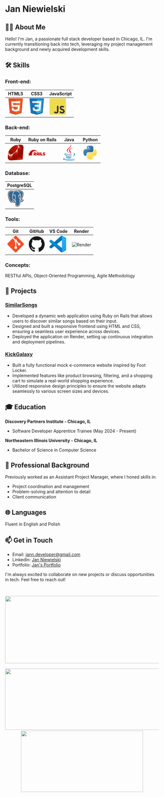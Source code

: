 <!-- [![trophy](https://github-profile-trophy.vercel.app/?username=jniewiel&title=Stars,Followers,Commits,Repositories,MultipleLang,PullRequest&theme=onedark)](https://github.com/ryo-ma/github-profile-trophy)
-->

# Jan Niewielski 

## 👨‍💻 About Me

Hello! I'm Jan, a passionate full stack developer based in Chicago, IL. I'm currently transitioning back into tech, leveraging my project management background and newly acquired development skills.

## 🛠 Skills

### Front-end:

| HTML5 | CSS3 | JavaScript |
|----------|----------|----------|
|  <img src="https://github.com/devicons/devicon/blob/master/icons/html5/html5-original.svg" title="HTML5"  alt="HTML5" width="55" height="55"/> |  <img src="https://github.com/devicons/devicon/blob/master/icons/css3/css3-original.svg" title="CSS3"  alt="CSS3" width="55" height="55"/> |  <img src="https://github.com/devicons/devicon/blob/master/icons/javascript/javascript-original.svg" title="JavaScript" alt="JavaScript" width="55" height="55"/> |

### Back-end:

| Ruby | Ruby on Rails | Java | Python |
|----------|----------|----------|----------|
|  <img src="https://github.com/devicons/devicon/blob/master/icons/ruby/ruby-original.svg" title="Ruby"  alt="Ruby" width="55" height="55"/> | <img src="https://github.com/devicons/devicon/blob/master/icons/rails/rails-plain-wordmark.svg" title="Rails" alt="Rails" width="55" height="55"/> | <img src="https://github.com/devicons/devicon/blob/master/icons/java/java-original.svg" title="Java" alt="Java" width="55" height="55"/> | <img src="https://github.com/devicons/devicon/blob/master/icons/python/python-original.svg" title="Python" alt="Python" width="55" height="55"/> |

### Database: 

| PostgreSQL |
|----------|
|  <img src="https://github.com/devicons/devicon/blob/master/icons/postgresql/postgresql-original.svg" title="PostgreSQL" alt="PostgreSQL" width="55" height="55"/> |


### Tools: 

| Git | GitHub | VS Code | Render |
|----------|----------|----------|----------|
|  <img src="https://github.com/devicons/devicon/blob/master/icons/git/git-original.svg" title="Git" alt="Git" width="55" height="55"/> | <img src="https://github.com/devicons/devicon/blob/master/icons/github/github-original.svg" title="GitHub" alt="GitHub" width="55" height="55"/> | <img src="https://github.com/devicons/devicon/blob/master/icons/vscode/vscode-original.svg" title="VSCode" alt="VSCode" width="55" height="55"/> | <img src="https://images.crunchbase.com/image/upload/c_pad,f_auto,q_auto:eco,dpr_1/gkq3dkkfkec8edd6fuay" title="Render" alt="Render" width="55" height="55"/> |

### Concepts: 
RESTful APIs, Object-Oriented Programming, Agile Methodology

## 🚀 Projects

### <a href="https://github.com/jniewiel/similarsongs">SimilarSongs</a>
-	Developed a dynamic web application using Ruby on Rails that allows users to discover similar songs based on their input.
-	Designed and built a responsive frontend using HTML and CSS, ensuring a seamless user experience across devices.
-	Deployed the application on Render, setting up continuous integration and deployment pipelines.

### <a href="https://github.com/jniewiel/KickGalaxy">KickGalaxy</a>
-	Built a fully functional mock e-commerce website inspired by Foot Locker.
-	Implemented features like product browsing, filtering, and a shopping cart to simulate a real-world shopping experience.
-	Utilized responsive design principles to ensure the website adapts seamlessly to various screen sizes and devices.

## 🎓 Education

**Discovery Partners Institute - Chicago, IL**
- Software Developer Apprentice Trainee (May 2024 - Present)

**Northeastern Illinois University - Chicago, IL**
- Bachelor of Science in Computer Science

## 💼 Professional Background

Previously worked as an Assistant Project Manager, where I honed skills in:
- Project coordination and management
- Problem-solving and attention to detail
- Client communication

## 🌐 Languages

Fluent in English and Polish

## 📫 Get in Touch

- Email: jann.developer@gmail.com
- LinkedIn: [Jan Niewielski](https://www.linkedin.com/in/jniewiel/)
- Portfolio: [Jan's Portfolio](https://itsjan.webflow.io/)

I'm always excited to collaborate on new projects or discuss opportunities in tech. Feel free to reach out!

<div id="header" align="center">
  <img src="https://komarev.com/ghpvc/?username=jniewiel&style=for-the-badge&color=orange" alt=""/>
</div>

<p align="center">
  <img width="800" height="220" src="https://streak-stats.demolab.com?user=jniewiel&theme=highcontrast&hide_border=true&border_radius=5&card_width=800">
</p>

<p align="center">
  <img width="600" height="200" src="https://github-readme-stats.vercel.app/api?username=jniewiel&show_icons=true&theme=vision-friendly-dark">
  <img width="400" height="200" src="https://github-readme-stats.vercel.app/api/top-langs/?username=jniewiel&size_weight=0.0005&count_weight=0.3&layout=compact&theme=vision-friendly-dark">
</p>
